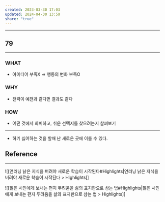 ```yaml
---
created: 2023-03-30 17:03
updated: 2024-04-30 13:50
share: "true"
---
```

---
## 79
---
### WHAT
- 아이디어 부족X => 행동의 변화 부족O
### WHY
- 전략이 예전과 같다면 결과도 같다
### HOW
- 어떤 것에서 회피하고, 쉬운 선택지를 찾으려는지 살펴보기
---

- 하기 싫어하는 것을 할때 난 새로운 곳에 이를 수 있다.

## Reference
---
![[언러닝  낡은 지식을 버려야 새로운 학습이 시작된다#Highlights|언러닝  낡은 지식을 버려야 새로운 학습이 시작된다 > Highlights]]

![[젊은 시인에게 보내는 편지  두려움을 삶의 표지판으로 삼는 법#Highlights|젊은 시인에게 보내는 편지  두려움을 삶의 표지판으로 삼는 법 > Highlights]]
